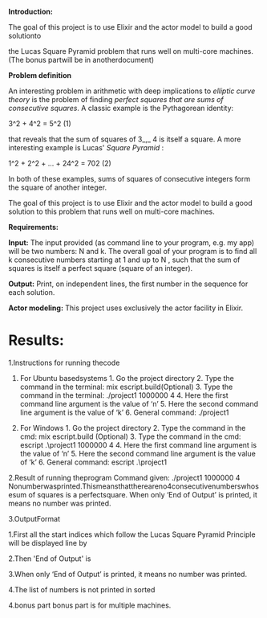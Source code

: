 **Introduction:**

The goal of this project is to use Elixir and the actor model to build a good solutionto

the Lucas Square Pyramid problem that runs well on multi-core machines. (The bonus partwill be in anotherdocument)

**Problem definition**

An interesting problem in arithmetic with deep implications to _elliptic curve theory_ is the problem of finding _perfect squares that are sums of consecutive squares_. A classic example is the Pythagorean identity:

3^2 + 4^2 = 5^2	(1)

that reveals that the sum of squares of 3_,_ 4 is itself a square. A more interesting example is Lucas&#39; _Square Pyramid_ :

1^2 + 2^2 + ... + 24^2 = 702	(2)

In both of these examples, sums of squares of consecutive integers form the square of another integer.

The goal of this project is to use Elixir and the actor model to build a good solution to this problem that runs well on multi-core machines.

**Requirements:**

**Input:** The input provided (as command line to your program, e.g. my app) will be two numbers:  N and k.  The overall goal of your program is to find  all k consecutive numbers starting at 1 and up to N , such that the sum of squares is itself a perfect square (square of an integer).

**Output:** Print, on independent lines, the first number in the sequence for each solution.

**Actor modeling:** This project uses exclusively the actor facility in Elixir.

# Results:

1.Instructions for running thecode
  1. For Ubuntu basedsystems
    1. Go the project directory
    2. Type the command in the terminal: mix escript.build(Optional)
    3. Type the command in the terminal: ./project1 1000000 4
    4. Here the first command line argument is the value of ‘n’
    5. Here the second command line argument is the value of ‘k’
    6. General command: ./project1 <n> <k>

  
  2. For Windows
    1. Go the project directory
    2. Type the command in the cmd: mix escript.build (Optional)
    3. Type the command in the cmd: escript .\project1 1000000 4
    4. Here the first command line argument is the value of ‘n’
    5. Here the second command line argument is the value of ‘k’
    6. General command: escript .\project1 <n> <k>

2.Result of running theprogram
Command given:   ./project1 1000000 4
Nonumberwasprinted.Thismeansthatthereareno4consecutivenumberswhosesum of squares is a perfectsquare.
When only ‘End of Output’ is printed, it means no number was printed.

3.OutputFormat
  
  1.First all the start indices which follow the Lucas Square Pyramid Principle will be displayed line by
  
  2.Then &#39;End of Output&#39; is
  
  3.When only ‘End of Output’ is printed, it means no number was printed.
  
  4.The list of numbers is not printed in sorted
 
4.bonus part 
  bonus part is for multiple machines.
